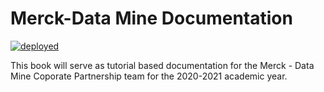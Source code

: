 # Merck-Data Mine Documentation

[![deployed](https://github.com/nicholasrosenorn/BiometricsDocumentation/workflows/deployed/badge.svg)](https://nicholasrosenorn.github.io/BiometricsDocumentation/)

This book will serve as tutorial based documentation for the Merck - Data Mine Coporate Partnership team for the 2020-2021 academic year.
